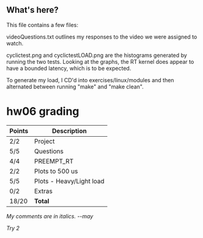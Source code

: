 ## What's here?
This file contains a few files: 

videoQuestions.txt outlines my responses to the video we were assigned to watch.

cyclictest.png and cyclictestLOAD.png are the histograms generated by running the 
two tests. Looking at the graphs, the RT kernel does appear to have a bounded latency, 
which is to be expected. 

To generate my load, I CD'd into exercises/linux/modules and then alternated
between running "make" and "make clean".

# hw06 grading

| Points      | Description |
| ----------- | ----------- |
|  2/2 | Project 
|  5/5 | Questions
|  4/4 | PREEMPT_RT
|  2/2 | Plots to 500 us
|  5/5 | Plots - Heavy/Light load
|  0/2 | Extras
| 18/20 | **Total**

*My comments are in italics. --may*

*Try 2*